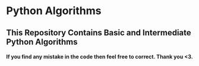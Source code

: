 # Python Algorithms

## This Repository Contains Basic and Intermediate Python Algorithms

#### If you find any mistake in the code then feel free to correct. Thank you <3.
